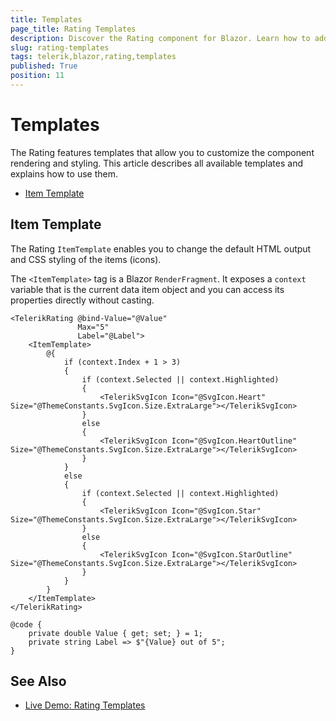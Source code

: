 ```yaml
---
title: Templates
page_title: Rating Templates
description: Discover the Rating component for Blazor. Learn how to add the component to your app and explore its configuration options, such as selection, precision, templates and label.
slug: rating-templates
tags: telerik,blazor,rating,templates
published: True
position: 11
---
```


# Templates

The Rating features templates that allow you to customize the component rendering and styling. This article describes all available templates and explains how to use them.

* [Item Template](#item-template)

## Item Template

The Rating `ItemTemplate` enables you to change the default HTML output and CSS styling of the items (icons).

The `<ItemTemplate>` tag is a Blazor `RenderFragment`. It exposes a `context` variable that is the current data item object and you can access its properties directly without casting.

````CSHTML
<TelerikRating @bind-Value="@Value"
               Max="5"
               Label="@Label">
    <ItemTemplate>
        @{
            if (context.Index + 1 > 3)
            {
                if (context.Selected || context.Highlighted)
                {
                    <TelerikSvgIcon Icon="@SvgIcon.Heart" Size="@ThemeConstants.SvgIcon.Size.ExtraLarge"></TelerikSvgIcon>
                }
                else
                {
                    <TelerikSvgIcon Icon="@SvgIcon.HeartOutline" Size="@ThemeConstants.SvgIcon.Size.ExtraLarge"></TelerikSvgIcon>
                }
            }
            else
            {
                if (context.Selected || context.Highlighted)
                {
                    <TelerikSvgIcon Icon="@SvgIcon.Star" Size="@ThemeConstants.SvgIcon.Size.ExtraLarge"></TelerikSvgIcon>
                }
                else
                {
                    <TelerikSvgIcon Icon="@SvgIcon.StarOutline" Size="@ThemeConstants.SvgIcon.Size.ExtraLarge"></TelerikSvgIcon>
                }
            }
        }
    </ItemTemplate>
</TelerikRating>

@code {
    private double Value { get; set; } = 1;
    private string Label => $"{Value} out of 5";
}
````

## See Also

* [Live Demo: Rating Templates](https://demos.telerik.com/blazor-ui/rating/templates)